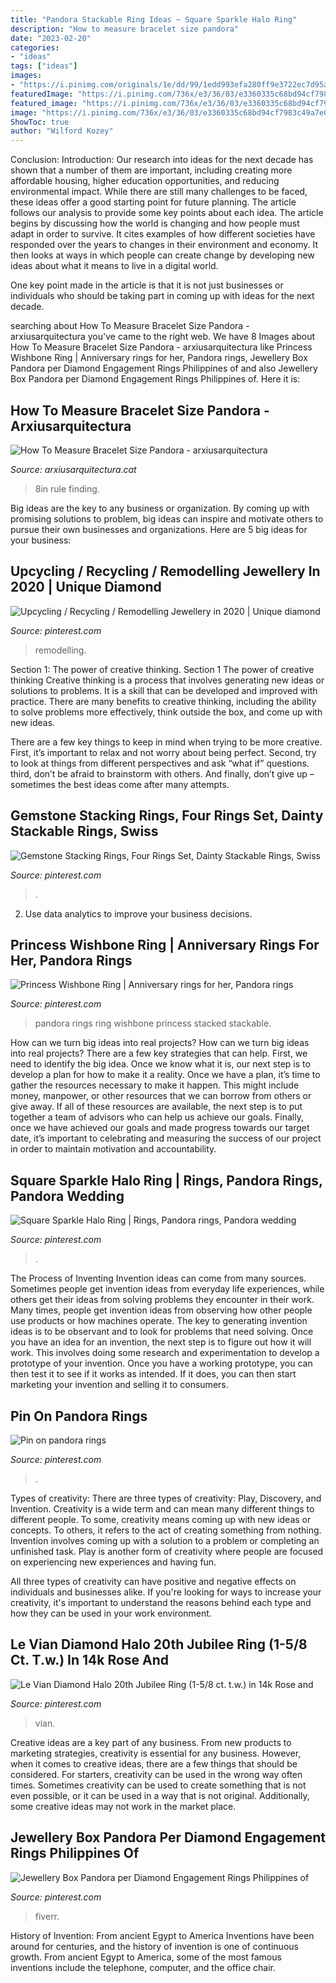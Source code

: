 ```yaml
---
title: "Pandora Stackable Ring Ideas ~ Square Sparkle Halo Ring"
description: "How to measure bracelet size pandora"
date: "2023-02-20"
categories:
- "ideas"
tags: ["ideas"]
images:
- "https://i.pinimg.com/originals/1e/dd/99/1edd993efa280ff9e3722ec7d95ad587.jpg"
featuredImage: "https://i.pinimg.com/736x/e3/36/03/e3360335c68bd94cf7983c49a7e0c24d.jpg"
featured_image: "https://i.pinimg.com/736x/e3/36/03/e3360335c68bd94cf7983c49a7e0c24d.jpg"
image: "https://i.pinimg.com/736x/e3/36/03/e3360335c68bd94cf7983c49a7e0c24d.jpg"
ShowToc: true
author: "Wilford Kozey"
---
```



Conclusion:
Introduction: Our research into ideas for the next decade has shown that a number of them are important, including creating more affordable housing, higher education opportunities, and reducing environmental impact. While there are still many challenges to be faced, these ideas offer a good starting point for future planning. The article follows our analysis to provide some key points about each idea.
The article begins by discussing how the world is changing and how people must adapt in order to survive. It cites examples of how different societies have responded over the years to changes in their environment and economy. It then looks at ways in which people can create change by developing new ideas about what it means to live in a digital world.

One key point made in the article is that it is not just businesses or individuals who should be taking part in coming up with ideas for the next decade.

	

		
searching about How To Measure Bracelet Size Pandora - arxiusarquitectura you've came to the right web. We have 8 Images about How To Measure Bracelet Size Pandora - arxiusarquitectura like Princess Wishbone Ring | Anniversary rings for her, Pandora rings, Jewellery Box Pandora per Diamond Engagement Rings Philippines of and also Jewellery Box Pandora per Diamond Engagement Rings Philippines of. Here it is:
		
    
## How To Measure Bracelet Size Pandora - Arxiusarquitectura

<img loading=lazy src="https://i.pinimg.com/originals/b0/54/c0/b054c04565b6d0f51cb6402da582e3f9.png" onerror="this.onerror=null;this.src='https://tse1.mm.bing.net/th?id=OIP.V4aYRCB2cpYVBDDlEqaIAQHaKe&amp;pid=15.1';" alt="How To Measure Bracelet Size Pandora - arxiusarquitectura">

_Source: arxiusarquitectura.cat_

>8in rule finding. 

	

Big ideas are the key to any business or organization. By coming up with promising solutions to problem, big ideas can inspire and motivate others to pursue their own businesses and organizations. Here are 5 big ideas for your business: 

    
## Upcycling / Recycling / Remodelling Jewellery In 2020 | Unique Diamond

<img loading=lazy src="https://i.pinimg.com/originals/3f/2c/c9/3f2cc94f88dd06ca6c63ebbee91d1add.jpg" onerror="this.onerror=null;this.src='https://tse2.mm.bing.net/th?id=OIP.tgrq01yaDcYmlZugPjaceQHaHa&amp;pid=15.1';" alt="Upcycling / Recycling / Remodelling Jewellery in 2020 | Unique diamond">

_Source: pinterest.com_

>remodelling. 

	

Section 1: The power of creative thinking.
Section 1 The power of creative thinking
Creative thinking is a process that involves generating new ideas or solutions to problems. It is a skill that can be developed and improved with practice. There are many benefits to creative thinking, including the ability to solve problems more effectively, think outside the box, and come up with new ideas.

There are a few key things to keep in mind when trying to be more creative. First, it’s important to relax and not worry about being perfect. Second, try to look at things from different perspectives and ask “what if” questions. third, don’t be afraid to brainstorm with others. And finally, don’t give up – sometimes the best ideas come after many attempts.

    
## Gemstone Stacking Rings, Four Rings Set, Dainty Stackable Rings, Swiss

<img loading=lazy src="https://i.pinimg.com/474x/19/fc/c0/19fcc082a12897183868e1d616b19f2d.jpg" onerror="this.onerror=null;this.src='https://tse3.mm.bing.net/th?id=OIP.uLAmKd96IGFgg0Q4oEm2nQAAAA&amp;pid=15.1';" alt="Gemstone Stacking Rings, Four Rings Set, Dainty Stackable Rings, Swiss">

_Source: pinterest.com_

>. 

	

2. Use data analytics to improve your business decisions.

    
## Princess Wishbone Ring | Anniversary Rings For Her, Pandora Rings

<img loading=lazy src="https://i.pinimg.com/736x/70/6d/5c/706d5c1d5c9848c7e05a8c5ddfc6a20c.jpg" onerror="this.onerror=null;this.src='https://tse4.mm.bing.net/th?id=OIP.6vPVcA3pcOL47BPx0rUltgAAAA&amp;pid=15.1';" alt="Princess Wishbone Ring | Anniversary rings for her, Pandora rings">

_Source: pinterest.com_

>pandora rings ring wishbone princess stacked stackable. 

	

How can we turn big ideas into real projects?
How can we turn big ideas into real projects? There are a few key strategies that can help. First, we need to identify the big idea. Once we know what it is, our next step is to develop a plan for how to make it a reality. Once we have a plan, it’s time to gather the resources necessary to make it happen. This might include money, manpower, or other resources that we can borrow from others or give away. If all of these resources are available, the next step is to put together a team of advisors who can help us achieve our goals. Finally, once we have achieved our goals and made progress towards our target date, it’s important to celebrating and measuring the success of our project in order to maintain motivation and accountability.

    
## Square Sparkle Halo Ring | Rings, Pandora Rings, Pandora Wedding

<img loading=lazy src="https://i.pinimg.com/736x/50/00/c6/5000c6e096e68084d7f5e1028992f256--ring-set-pandora.jpg" onerror="this.onerror=null;this.src='https://tse1.mm.bing.net/th?id=OIP.raQqlxyYHrm4u8o-yBKXSwHaHa&amp;pid=15.1';" alt="Square Sparkle Halo Ring | Rings, Pandora rings, Pandora wedding">

_Source: pinterest.com_

>. 

	

The Process of Inventing
Invention ideas can come from many sources. Sometimes people get invention ideas from everyday life experiences, while others get their ideas from solving problems they encounter in their work. Many times, people get invention ideas from observing how other people use products or how machines operate. The key to generating invention ideas is to be observant and to look for problems that need solving.
Once you have an idea for an invention, the next step is to figure out how it will work. This involves doing some research and experimentation to develop a prototype of your invention. Once you have a working prototype, you can then test it to see if it works as intended. If it does, you can then start marketing your invention and selling it to consumers.

    
## Pin On Pandora Rings

<img loading=lazy src="https://i.pinimg.com/736x/78/02/f9/7802f9bf74a56a43ec5c2f81a815577b.jpg" onerror="this.onerror=null;this.src='https://tse4.mm.bing.net/th?id=OIP.nNyk1ZGn0BBtfp2iP35uKgHaHa&amp;pid=15.1';" alt="Pin on pandora rings">

_Source: pinterest.com_

>. 

	

Types of creativity: There are three types of creativity: Play, Discovery, and Invention.
Creativity is a wide term and can mean many different things to different people. To some, creativity means coming up with new ideas or concepts. To others, it refers to the act of creating something from nothing.
Invention involves coming up with a solution to a problem or completing an unfinished task. Play is another form of creativity where people are focused on experiencing new experiences and having fun.

All three types of creativity can have positive and negative effects on individuals and businesses alike. If you're looking for ways to increase your creativity, it's important to understand the reasons behind each type and how they can be used in your work environment.

    
## Le Vian Diamond Halo 20th Jubilee Ring (1-5/8 Ct. T.w.) In 14k Rose And

<img loading=lazy src="https://i.pinimg.com/736x/e3/36/03/e3360335c68bd94cf7983c49a7e0c24d.jpg" onerror="this.onerror=null;this.src='https://tse2.mm.bing.net/th?id=OIP.tkPOfoKW2bRMrE2rfZPO_QHaEK&amp;pid=15.1';" alt="Le Vian Diamond Halo 20th Jubilee Ring (1-5/8 ct. t.w.) in 14k Rose and">

_Source: pinterest.com_

>vian. 

	

Creative ideas are a key part of any business. From new products to marketing strategies, creativity is essential for any business. However, when it comes to creative ideas, there are a few things that should be considered. For starters, creativity can be used in the wrong way often times. Sometimes creativity can be used to create something that is not even possible, or it can be used in a way that is not original. Additionally, some creative ideas may not work in the market place.

    
## Jewellery Box Pandora Per Diamond Engagement Rings Philippines Of

<img loading=lazy src="https://i.pinimg.com/originals/1e/dd/99/1edd993efa280ff9e3722ec7d95ad587.jpg" onerror="this.onerror=null;this.src='https://tse1.mm.bing.net/th?id=OIP.i4v001X_8Ay7x5NXUBNELQHaLO&amp;pid=15.1';" alt="Jewellery Box Pandora per Diamond Engagement Rings Philippines of">

_Source: pinterest.com_

>fiverr. 

	

History of Invention: From ancient Egypt to America
Inventions have been around for centuries, and the history of invention is one of continuous growth. From ancient Egypt to America, some of the most famous inventions include the telephone, computer, and the office chair.

